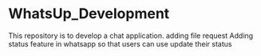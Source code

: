 # WhatsUp_Development
This repository is to develop a chat application.
adding file request
Adding status feature in whatsapp so that users can use update their status 

